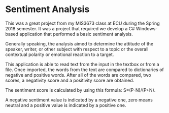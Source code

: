 # Sentiment Analysis

This was a great project from my MIS3673 class at ECU during the Spring 2018 semester.  It was a project that required we develop a C# Windows-based application that performed a basic sentiment analysis.  

Generally speaking, the analysis aimed to determine the attitude of the speaker, writer, or other subject with respect to a topic or the overall contextual polarity or emotional reaction to a target.  

This application is able to read text from the input in the textbox or from a file.  Once imported, the words from the text are compared to dictionaries of negative and positive words.  After all of the words are compared, two scores, a negativity score and a positivity score are obtained.  

The sentiment score is calculated by using this formula: S=(P-N)/(P+N).  

A negative sentiment value is indicated by a negative one, zero means neutral and a positive value is indicated by a positive one.
